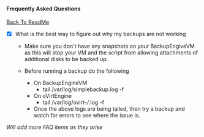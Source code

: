 #### Frequently Asked Questions
 
[Back To ReadMe](https://github.com/zipurman/oVIRT_Simple_Backup/)
 
 
- [x] What is the best way to figure out why my backups are not working
    
    - Make sure you don't have any snapshots on your BackupEngiveVM as this will stop your VM and the script from allowing attachments of additional disks to be backed up.
    
    - Before running a backup do the following
        - On BackupEngineVM 
            - tail /var/log/simplebackup.log -f
        - On oVirtEngine
            - tail /var/log/ovirt-*/*.log -f
        - Once the above logs are being tailed, then try a backup and watch for errors to see where the issue is.
        
        
*Will add more FAQ items as they arise*